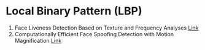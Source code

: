 # Local Binary Pattern (LBP)

1. Face Liveness Detection Based on Texture and Frequency Analyses [Link](https://drive.google.com/file/d/16W2uduXCLJlEGmRs2a1T-rLY1Tm7c4Mh/view?usp=sharing)
2. Computationally Efficient Face Spoofing Detection with Motion Magnification [Link](https://drive.google.com/file/d/16dH71abMJKrvMiRzXq6_dWpRREiU8KCx/view?usp=sharing)
